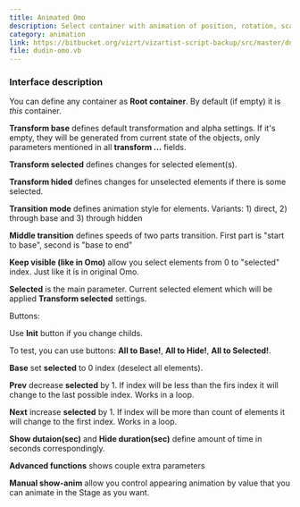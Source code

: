 ```yaml
---
title: Animated Omo
description: Select container with animation of position, rotation, scaling and/or alpha. Absolute and relative.
category: animation
link: https://bitbucket.org/vizrt/vizartist-script-backup/src/master/dudin-omo/dudin-omo-animated/
file: dudin-omo.vb
---
```


<interface-description image="animated-omo-interface.png">

### Interface description

You can define any container as __Root container__. By default (if empty) it is _this_ container.

__Transform base__ defines default transformation and alpha settings. If it's empty, they will be generated from current state of the objects, only parameters mentioned in all __transform ...__ fields.

__Transform selected__ defines changes for selected element(s).

__Transform hided__ defines changes for unselected elements if there is some selected.

__Transition mode__ defines animation style for elements. Variants: 1) direct, 2) through base and 3) through hidden

__Middle transition__ defines speeds of two parts transition. First part is "start to base", second is "base to end"

__Keep visible (like in Omo)__ allow you select elements from 0 to "selected" index. Just like it is in original Omo.

__Selected__ is the main parameter. Current selected element which will be applied __Transform selected__ settings.

Buttons:

Use __Init__ button if you change childs.

To test, you can use buttons: __All to Base!__, __All to Hide!__, __All to Selected!__.

__Base__ set __selected__ to 0 index (deselect all elements).

__Prev__ decrease __selected__ by 1. If index will be less than the firs index it will change to the last possible index. Works in a loop.

__Next__ increase __selected__ by 1. If index will be more than count of elements it will change to the first index. Works in a loop.

__Show dutaion(sec)__ and __Hide duration(sec)__ define amount of time in seconds correspondingly.

__Advanced functions__ shows couple extra parameters

__Manual show-anim__ allow you control appearing animation by value that you can animate in the Stage as you want.

</interface-description>
